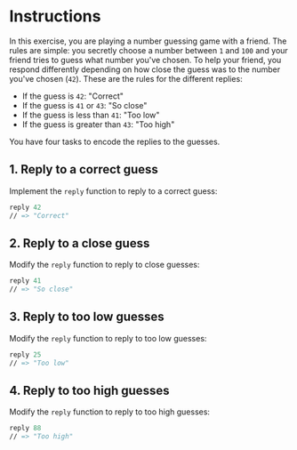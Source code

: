# Instructions

In this exercise, you are playing a number guessing game with a friend. The rules are simple: you secretly choose a number between `1` and `100` and your friend tries to guess what number you've chosen. To help your friend, you respond differently depending on how close the guess was to the number you've chosen (`42`). These are the rules for the different replies:

- If the guess is `42`: "Correct"
- If the guess is `41` or `43`: "So close"
- If the guess is less than `41`: "Too low"
- If the guess is greater than `43`: "Too high"

You have four tasks to encode the replies to the guesses.

## 1. Reply to a correct guess

Implement the `reply` function to reply to a correct guess:

```fsharp
reply 42
// => "Correct"
```

## 2. Reply to a close guess

Modify the `reply` function to reply to close guesses:

```fsharp
reply 41
// => "So close"
```

## 3. Reply to too low guesses

Modify the `reply` function to reply to too low guesses:

```fsharp
reply 25
// => "Too low"
```

## 4. Reply to too high guesses

Modify the `reply` function to reply to too high guesses:

```fsharp
reply 88
// => "Too high"
```
